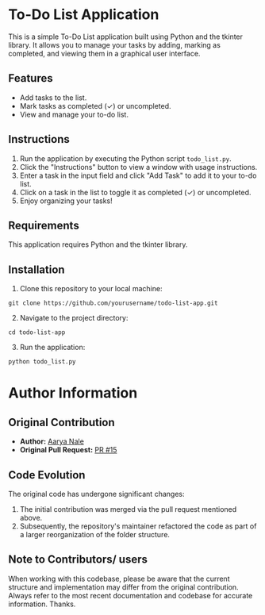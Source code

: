 # To-Do List Application

This is a simple To-Do List application built using Python and the tkinter library. It allows you to manage your tasks by adding, marking as completed, and viewing them in a graphical user interface.

## Features

- Add tasks to the list.
- Mark tasks as completed (✓) or uncompleted.
- View and manage your to-do list.

## Instructions

1. Run the application by executing the Python script `todo_list.py`.
2. Click the "Instructions" button to view a window with usage instructions.
3. Enter a task in the input field and click "Add Task" to add it to your to-do list.
4. Click on a task in the list to toggle it as completed (✓) or uncompleted.
5. Enjoy organizing your tasks!

## Requirements

This application requires Python and the tkinter library.

## Installation

1. Clone this repository to your local machine:

`git clone https://github.com/yourusername/todo-list-app.git`

2. Navigate to the project directory:

`cd todo-list-app`

3. Run the application:

`python todo_list.py`

# Author Information

## Original Contribution

- **Author:** [Aarya Nale](https://github.com/AaryaNale)
- **Original Pull Request:** [PR #15](https://github.com/FerdausPolok/dev-mates/pull/15)

## Code Evolution

The original code has undergone significant changes:

1. The initial contribution was merged via the pull request mentioned above.
2. Subsequently, the repository's maintainer refactored the code as part of a larger reorganization of the folder structure.

## Note to Contributors/ users

When working with this codebase, please be aware that the current structure and implementation may differ from the original contribution. Always refer to the most recent documentation and codebase for accurate information. Thanks.
